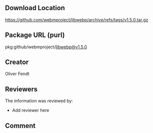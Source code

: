 ## Download Location

https://github.com/webmproject/libwebp/archive/refs/tags/v1.5.0.tar.gz

## Package URL (purl)

pkg:github/webmproject/libwebp@v1.5.0

## Creator

Oliver Fendt

## Reviewers

The information was reviewed by:

* Add reviewer here

## Comment

